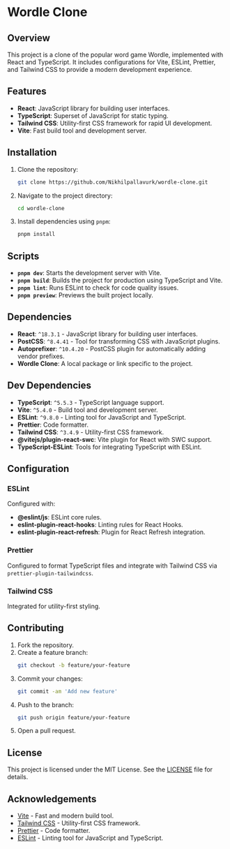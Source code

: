 # Wordle Clone

## Overview

This project is a clone of the popular word game Wordle, implemented with React and TypeScript. It includes configurations for Vite, ESLint, Prettier, and Tailwind CSS to provide a modern development experience.

## Features

- **React**: JavaScript library for building user interfaces.
- **TypeScript**: Superset of JavaScript for static typing.
- **Tailwind CSS**: Utility-first CSS framework for rapid UI development.
- **Vite**: Fast build tool and development server.

## Installation

1. Clone the repository:
   ```bash
   git clone https://github.com/Nikhilpallavurk/wordle-clone.git
   ```
2. Navigate to the project directory:
   ```bash
   cd wordle-clone
   ```
3. Install dependencies using `pnpm`:
   ```bash
   pnpm install
   ```

## Scripts

- **`pnpm dev`**: Starts the development server with Vite.
- **`pnpm build`**: Builds the project for production using TypeScript and Vite.
- **`pnpm lint`**: Runs ESLint to check for code quality issues.
- **`pnpm preview`**: Previews the built project locally.

## Dependencies

- **React**: `^18.3.1` - JavaScript library for building user interfaces.
- **PostCSS**: `^8.4.41` - Tool for transforming CSS with JavaScript plugins.
- **Autoprefixer**: `^10.4.20` - PostCSS plugin for automatically adding vendor prefixes.
- **Wordle Clone**: A local package or link specific to the project.

## Dev Dependencies

- **TypeScript**: `^5.5.3` - TypeScript language support.
- **Vite**: `^5.4.0` - Build tool and development server.
- **ESLint**: `^9.8.0` - Linting tool for JavaScript and TypeScript.
- **Prettier**: Code formatter.
- **Tailwind CSS**: `^3.4.9` - Utility-first CSS framework.
- **@vitejs/plugin-react-swc**: Vite plugin for React with SWC support.
- **TypeScript-ESLint**: Tools for integrating TypeScript with ESLint.

## Configuration

### ESLint

Configured with:

- **@eslint/js**: ESLint core rules.
- **eslint-plugin-react-hooks**: Linting rules for React Hooks.
- **eslint-plugin-react-refresh**: Plugin for React Refresh integration.

### Prettier

Configured to format TypeScript files and integrate with Tailwind CSS via `prettier-plugin-tailwindcss`.

### Tailwind CSS

Integrated for utility-first styling.

## Contributing

1. Fork the repository.
2. Create a feature branch:
   ```bash
   git checkout -b feature/your-feature
   ```
3. Commit your changes:
   ```bash
   git commit -am 'Add new feature'
   ```
4. Push to the branch:
   ```bash
   git push origin feature/your-feature
   ```
5. Open a pull request.

## License

This project is licensed under the MIT License. See the [LICENSE](LICENSE) file for details.

## Acknowledgements

- [Vite](https://vitejs.dev/) - Fast and modern build tool.
- [Tailwind CSS](https://tailwindcss.com/) - Utility-first CSS framework.
- [Prettier](https://prettier.io/) - Code formatter.
- [ESLint](https://eslint.org/) - Linting tool for JavaScript and TypeScript.
